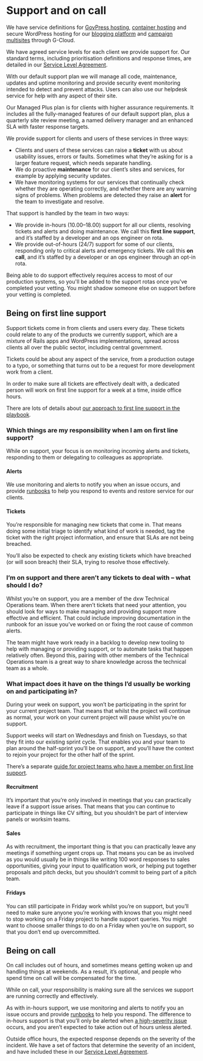 ---
---

# Support and on call

We have service definitions for [GovPress hosting], [container hosting] and
secure WordPress hosting for our [blogging platform] and [campaign multisites]
through G-Cloud.

We have agreed service levels for each client we provide support for. Our
standard terms, including prioritisation definitions and response times, are
detailed in our [Service Level Agreement].

With our default support plan we will manage all code, maintenance, updates and
uptime monitoring and provide security event monitoring intended to detect and
prevent attacks. Users can also use our helpdesk service for help with any
aspect of their site.

Our Managed Plus plan is for clients with higher assurance requirements. It
includes all the fully-managed features of our default support plan, plus a
quarterly site review meeting, a named delivery manager and an enhanced SLA
with faster response targets.

We provide support for clients and users of these services in three ways:

- Clients and users of these services can raise a **ticket** with us about
  usability issues, errors or faults. Sometimes what they’re asking for is a
  larger feature request, which needs separate handling.
- We do proactive **maintenance** for our client’s sites and services, for
  example by applying security updates.
- We have monitoring systems for our services that continually check whether
  they are operating correctly, and whether there are any warning signs of
  problems. When problems are detected they raise an **alert** for the team to
  investigate and resolve.

That support is handled by the team in two ways:

- We provide in-hours (10.00–18.00) support for all our clients, resolving
  tickets and alerts and doing maintenance. We call this **first line
  support**, and it’s staffed by a developer and an ops engineer on rota.
- We provide out-of-hours (24/7) support for some of our clients, responding
  only to critical alerts and emergency tickets. We call this **on call**, and
  it’s staffed by a developer or an ops engineer through an opt-in rota.

Being able to do support effectively requires access to most of our production
systems, so you'll be added to the support rotas once you've completed your
vetting. You might shadow someone else on support before your vetting is
completed.

## Being on first line support

Support tickets come in from clients and users every day. These tickets could
relate to any of the products we currently support, which are a mixture of
Rails apps and WordPress implementations, spread across clients all over the
public sector, including central government.

Tickets could be about any aspect of the service, from a production outage to a
typo, or something that turns out to be a request for more development work
from a client.

In order to make sure all tickets are effectively dealt with, a dedicated
person will work on first line support for a week at a time, inside office
hours.

There are lots of details about [our approach to first line support in the
playbook](https://playbook.dxw.com/#/?id=hosting-and-supporting-services).

### Which things are my responsibility when I am on first line support?

While on support, your focus is on monitoring incoming alerts and tickets,
responding to them or delegating to colleagues as appropriate.

#### Alerts

We use monitoring and alerts to notify you when an issue occurs, and provide
[runbooks] to help you respond to events and restore service for our clients.

#### Tickets

You’re responsible for managing new tickets that come in. That means doing some
initial triage to identify what kind of work is needed, tag the ticket with the
right project information, and ensure that SLAs are not being breached.

You’ll also be expected to check any existing tickets which have breached (or
will soon breach) their SLA, trying to resolve those effectively.

### I’m on support and there aren’t any tickets to deal with – what should I do?

Whilst you’re on support, you are a member of the dxw Technical Operations
team. When there aren’t tickets that need your attention, you should look for
ways to make managing and providing support more effective and efficient. That
could include improving documentation in the runbook for an issue you’ve worked
on or fixing the root cause of common alerts.

The team might have work ready in a backlog to develop new tooling to help with
managing or providing support, or to automate tasks that happen relatively
often. Beyond this, pairing with other members of the Technical Operations team
is a great way to share knowledge across the technical team as a whole.

### What impact does it have on the things I’d usually be working on and participating in?

During your week on support, you won’t be participating in the sprint for your
current project team. That means that whilst the project will continue as
normal, your work on your current project will pause whilst you’re on support.

Support weeks will start on Wednesdays and finish on Tuesdays, so that they fit
into our existing sprint cycle. That enables you and your team to plan around
the half-sprint you’ll be on support, and you’ll have the context to rejoin
your project for the other half of the sprint.

There’s a separate [guide for project teams who have a member on first line
support](https://docs.google.com/document/d/1WocWXmy0I0ew8CuYP1d1E3ySYntJnuMkT10vvBhiBf0/edit?usp=sharing).

#### Recruitment

It’s important that you’re only involved in meetings that you can practically
leave if a support issue arises. That means that you can continue to
participate in things like CV sifting, but you shouldn’t be part of interview
panels or worksim teams.

#### Sales

As with recruitment, the important thing is that you can practically leave any
meetings if something urgent crops up. That means you can be as involved as you
would usually be in things like writing 100 word responses to sales
opportunities, giving your input to qualification work, or helping put together
proposals and pitch decks, but you shouldn’t commit to being part of a pitch
team.

#### Fridays

You can still participate in Friday work whilst you’re on support, but you’ll
need to make sure anyone you’re working with knows that you might need to stop
working on a Friday project to handle support queries. You might want to choose
smaller things to do on a Friday when you’re on support, so that you don’t end
up overcommitted.

## Being on call

On call includes out of hours, and sometimes means getting woken up and
handling things at weekends. As a result, it’s optional, and people who spend
time on call will be compensated for the time.

While on call, your responsibility is making sure all the services we support
are running correctly and effectively.

As with in-hours support, we use monitoring and alerts to notify you an issue
occurs and provide [runbooks] to help you respond. The difference to in-hours
support is that you’ll only be alerted when [a high-severity
issue](https://docs.google.com/document/d/1Y_uhCQEKyyFyDI_oM-FhAf4LyvFIziTfOtwPfi8LqOs/edit)
occurs, and you aren’t expected to take action out of hours unless alerted.

Outside office hours, the expected response depends on the severity of the
incident. We have a set of factors that determine the severity of an incident,
and have included these in our [Service Level Agreement].

[govpress hosting]: https://www.digitalmarketplace.service.gov.uk/g-cloud/services/930612236449495
[container hosting]: https://www.digitalmarketplace.service.gov.uk/g-cloud/services/754953588860938
[blogging platform]: https://www.digitalmarketplace.service.gov.uk/g-cloud/services/355674790119695
[campaign multisites]: https://www.digitalmarketplace.service.gov.uk/g-cloud/services/691308552308120
[service level agreement]: https://contracts.dxw.com/service_level_agreement.md.html
[runbooks]: https://git.govpress.com/ops/docs
